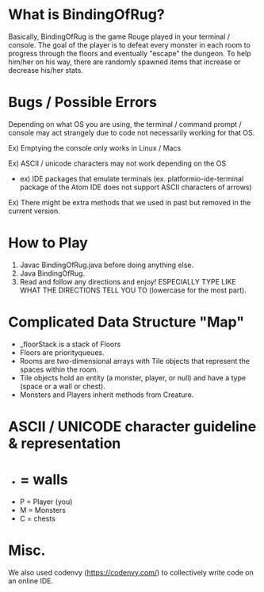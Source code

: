 # What is BindingOfRug?
Basically, BindingOfRug is the game Rouge played in your terminal / console.
The goal of the player is to defeat every monster in each room to progress through the floors and eventually "escape" the dungeon. 
To help him/her on his way, there are randomly spawned items that increase or decrease his/her stats. 


# Bugs / Possible Errors
Depending on what OS you are using, the terminal / command prompt / console may act strangely due to code not necessarily working for that OS.

Ex) Emptying the console only works in Linux / Macs

Ex) ASCII / unicode characters may not work depending on the OS
- ex) IDE packages that emulate terminals (ex. platformio-ide-terminal package of the Atom IDE does not support ASCII characters of arrows)

Ex) There might be extra methods that we used in past but removed in the current version.

# How to Play
1. Javac BindingOfRug.java before doing anything else.
2. Java BindingOfRug.
3. Read and follow any directions and enjoy! ESPECIALLY TYPE LIKE WHAT THE DIRECTIONS TELL YOU TO (lowercase for the most part).

# Complicated Data Structure "Map"
- _floorStack is a stack of Floors
- Floors are priorityqueues.
- Rooms are two-dimensional arrays with Tile objects that represent the spaces within the room.
- Tile objects hold an entity (a monster, player, or null) and have a type (space or a wall or chest).
- Monsters and Players inherit methods from Creature.

# ASCII / UNICODE character guideline & representation
- # = walls
- P = Player (you)
- M = Monsters
- C = chests
# Misc. 
We also used codenvy (https://codenvy.com/) to collectively write code on an online IDE.
